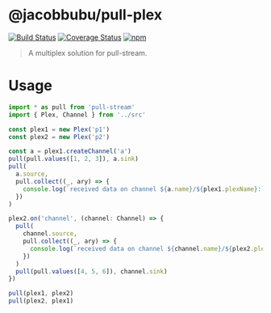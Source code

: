 # @jacobbubu/pull-plex

[![Build Status](https://github.com/jacobbubu/pull-plex/workflows/Build%20and%20Release/badge.svg)](https://github.com/jacobbubu/pull-plex/actions?query=workflow%3A%22Build+and+Release%22)
[![Coverage Status](https://coveralls.io/repos/github/jacobbubu/pull-plex/badge.svg)](https://coveralls.io/github/jacobbubu/pull-plex)
[![npm](https://img.shields.io/npm/v/@jacobbubu/pull-plex.svg)](https://www.npmjs.com/package/@jacobbubu/pull-plex/)

> A multiplex solution for pull-stream.

# Usage

``` ts
import * as pull from 'pull-stream'
import { Plex, Channel } from '../src'

const plex1 = new Plex('p1')
const plex2 = new Plex('p2')

const a = plex1.createChannel('a')
pull(pull.values([1, 2, 3]), a.sink)
pull(
  a.source,
  pull.collect((_, ary) => {
    console.log(`received data on channel ${a.name}/${plex1.plexName}:`, ary)
  })
)

plex2.on('channel', (channel: Channel) => {
  pull(
    channel.source,
    pull.collect((_, ary) => {
      console.log(`received data on channel ${channel.name}/${plex2.plexName}:`, ary)
    })
  )
  pull(pull.values([4, 5, 6]), channel.sink)
})

pull(plex1, plex2)
pull(plex2, plex1)
```


